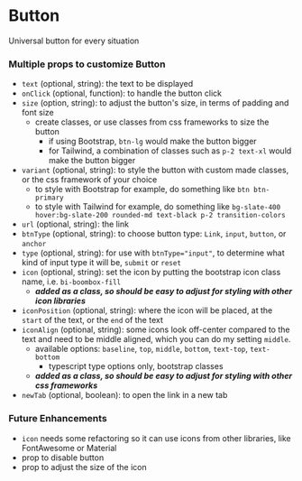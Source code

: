 # Button

Universal button for every situation

### Multiple props to customize Button
 - `text` (optional, string): the text to be displayed
 - `onClick` (optional, function): to handle the button click
 - `size` (option, string): to adjust the button's size, in terms of padding and font size
    <!-- - available options: `btn-lg`, `btn-sm`
      - typescript type options only, bootstrap classes
    - _**added as a class, so should be easy to adjust for styling with other css frameworks**_ -->
    - create classes, or use classes from css frameworks to size the button
      - if using Bootstrap, `btn-lg` would make the button bigger
      - for Tailwind, a combination of classes such as `p-2 text-xl` would make the button bigger
- `variant` (optional, string): to style the button with custom made classes, or the css framework of your choice
  - to style with Bootstrap for example, do something like `btn btn-primary`
  - to style with Tailwind for example, do something like `bg-slate-400 hover:bg-slate-200 rounded-md text-black p-2 transition-colors`
  <!-- - adjust the Bootstrap variables to customize the color palette
  - available options:
    `btn-primary`
    `btn-secondary`
    `btn-success`
    `btn-danger`
    `btn-warning`
    `btn-info`
    `btn-light`
    `btn-dark`
    `btn-link`
    `btn-outline-primary`
    `btn-outline-secondary`
    `btn-outline-success`
    `btn-outline-danger`
    `btn-outline-warning`
    `btn-outline-info`
    `btn-outline-light`
    `btn-outline-dark`
      - typescript type options only, bootstrap classes
  - _**added as a class, so should be easy to adjust for styling with other css frameworks**_ -->
- `url` (optional, string): the link
- `btnType` (optional, string): to choose button type: `Link`, `input`, `button`, or `anchor`
- `type` (optional, string): for use with `btnType="input"`, to determine what kind of input type it will be, `submit` or `reset`
- `icon` (optional, string): set the icon by putting the bootstrap icon class name, i.e. `bi-boombox-fill`
  - _**added as a class, so should be easy to adjust for styling with other icon libraries**_
- `iconPosition` (optional, string): where the icon will be placed, at the `start` of the text, or the `end` of the text
- `iconAlign` (optional, string): some icons look off-center compared to the text and need to be middle aligned, which you can do my setting `middle`.
  - available options: `baseline`, `top`, `middle`, `bottom`, `text-top`, `text-bottom`
    - typescript type options only, bootstrap classes
  - _**added as a class, so should be easy to adjust for styling with other css frameworks**_
- `newTab` (optional, boolean): to open the link in a new tab

### Future Enhancements
- `icon` needs some refactoring so it can use icons from other libraries, like FontAwesome or Material
- prop to disable button
- prop to adjust the size of the icon